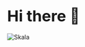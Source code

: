 # <span style="font-size: 36px;">Hi there 👋</span>

![Skala](https://media1.tenor.com/m/kHcmsxlKHEAAAAAC/rock-one-eyebrow-raised-rock-staring.gif)

